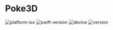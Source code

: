 # Poke3D

![platform-ios](https://img.shields.io/badge/platform-ios-lightgrey.svg) ![swift-version](https://img.shields.io/badge/swift-5.3-red.svg) ![device](https://img.shields.io/badge/Device-iPhone--iPad-green)
![version](https://img.shields.io/badge/Version-1.0-blue)


